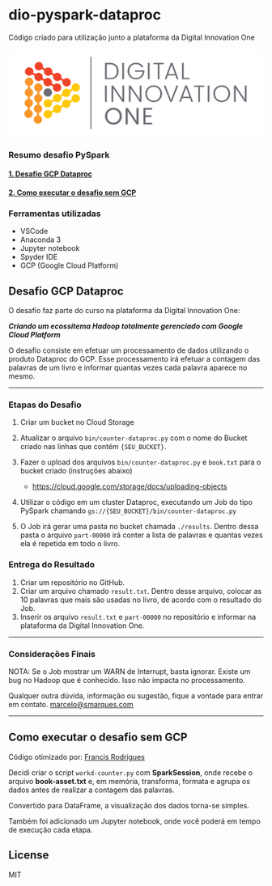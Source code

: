 # dio-pyspark-dataproc

Código criado para utilização junto a plataforma da Digital Innovation One

<p align="center"><img src="./DIO.png" width="500"></p>

### Resumo desafio PySpark

#### [1. Desafio GCP Dataproc](#desafio-gcp-dataproc)

#### [2. Como executar o desafio sem GCP](#como-executar-o-desafio-sem-gcp)


### Ferramentas utilizadas

- VSCode
- Anaconda 3
- Jupyter notebook
- Spyder IDE
- GCP (Google Cloud Platform)


## Desafio GCP Dataproc

O desafio faz parte do curso na plataforma da Digital Innovation One:

__*Criando um ecossitema Hadoop totalmente gerenciado com Google Cloud Platform*__

O desafio consiste em efetuar um processamento de dados utilizando o produto Dataproc do GCP. Esse processamento irá efetuar a contagem das palavras de um livro e informar quantas vezes cada palavra aparece no mesmo.

---

### Etapas do Desafio

1. Criar um bucket no Cloud Storage
1. Atualizar o arquivo ```bin/counter-dataproc.py``` com o nome do Bucket criado nas linhas que contém ```{SEU_BUCKET}```.
1. Fazer o upload dos arquivos ```bin/counter-dataproc.py``` e ```book.txt``` para o bucket criado (instruções abaixo)
    - https://cloud.google.com/storage/docs/uploading-objects

1. Utilizar o código em um cluster Dataproc, executando um Job do tipo PySpark chamando ```gs://{SEU_BUCKET}/bin/counter-dataproc.py```
1. O Job irá gerar uma pasta no bucket chamada ```./results```. Dentro dessa pasta o arquivo ```part-00000``` irá conter a lista de palavras e quantas vezes ela é repetida em todo o livro.

### Entrega do Resultado

1. Criar um repositório no GitHub.
2. Criar um arquivo chamado ```result.txt```. Dentro desse arquivo, colocar as 10 palavras que mais são usadas no livro, de acordo com o resultado do Job.
3. Inserir os arquivo ```result.txt``` e ```part-00000``` no repositório e informar na plataforma da Digital Innovation One.

---

### Considerações Finais

NOTA: Se o Job mostrar um WARN de Interrupt, basta ignorar. Existe um bug no Hadoop que é conhecido. Isso não impacta no processamento.

Qualquer outra dúvida, informação ou sugestão, fique a vontade para entrar em contato. 
marcelo@smarques.com

---

## Como executar o desafio sem GCP

Código otimizado por: [Francis Rodrigues](https://github.com/francisrod01)

Decidi criar o script `workd-counter.py` com **SparkSession**, onde recebe o arquivo **book-asset.txt** e, em memória, transforma, formata e agrupa os dados antes de realizar a contagem das palavras.

Convertido para DataFrame, a visualização dos dados torna-se simples.

Também foi adicionado um Jupyter notebook, onde você poderá em tempo de execução cada etapa.

## License

MIT

